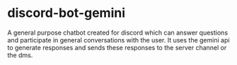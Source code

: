 # discord-bot-gemini


A general purpose chatbot created for discord which can answer questions and participate in general conversations with the user. It uses the gemini api to generate responses and sends these responses to the server channel or the dms. 
